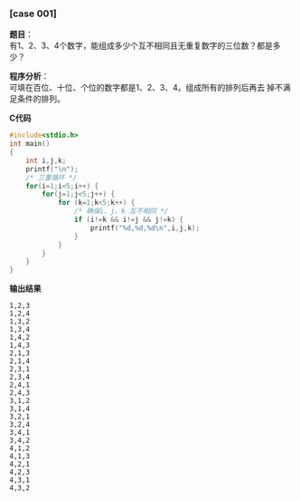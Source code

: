 ### [case 001]

**题目**：  
有1、2、3、4个数字，能组成多少个互不相同且无重复数字的三位数？都是多少？

**程序分析**：  
可填在百位、十位、个位的数字都是1、2、3、4。组成所有的排列后再去 掉不满足条件的排列。

**C代码**
```c
#include<stdio.h>
int main()
{
    int i,j,k;
    printf("\n");
    /* 三重循环 */
    for(i=1;i<5;i++) {
        for(j=1;j<5;j++) {
            for (k=1;k<5;k++) {
                /* 确保i、j、k 互不相同 */
                if (i!=k && i!=j && j!=k) { 
                    printf("%d,%d,%d\n",i,j,k);
                }
            }
        }
    }
}
```

**输出结果**
```csv
1,2,3
1,2,4
1,3,2
1,3,4
1,4,2
1,4,3
2,1,3
2,1,4
2,3,1
2,3,4
2,4,1
2,4,3
3,1,2
3,1,4
3,2,1
3,2,4
3,4,1
3,4,2
4,1,2
4,1,3
4,2,1
4,2,3
4,3,1
4,3,2
```
